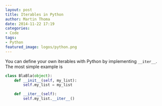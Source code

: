 ```yaml
---
layout: post
title: Iterables in Python
author: Martin Thoma
date: 2014-11-22 17:19
categories:
- Code
tags:
- Python
featured_image: logos/python.png
---
```

You can define your own iterables with Python by implementing `__iter__`.
The most simple example is

```python
class BlaBla(object):
    def __init__(self, my_list):
        self.my_list = my_list

    def __iter__(self):
        self.my_list.__iter__()
```